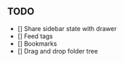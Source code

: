 ## TODO

- [] Share sidebar state with drawer
- [] Feed tags
- [] Bookmarks
- [] Drag and drop folder tree
